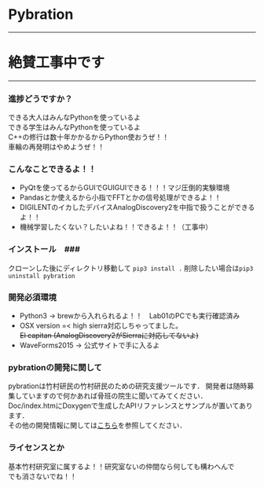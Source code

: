 # Pybration

***
# 絶賛工事中です
***

### 進捗どうですか？ ###

できる大人はみんなPythonを使っているよ  
できる学生はみんなPythonを使っているよ  
C++の修行は数十年かかるからPython使おうぜ！！  
車輪の再発明はやめようぜ！！  

### こんなことできるよ！！ ###

* PyQtを使ってるからGUIでGUIGUIできる！！！マジ圧倒的実験環境
* Pandasとか使えるから小指でFFTとかの信号処理ができるよ！！
* DIGILENTのイカしたデバイスAnalogDiscovery2を中指で扱うことができるよ！！
* 機械学習したくない？したいよね！！できるよ！！（工事中）

### インストール　###

クローンした後にディレクトリ移動して `pip3 install .`
削除したい場合は`pip3 uninstall pybration`

### 開発必須環境 ###

* Python3 -> brewから入れられるよ！！　Lab01のPCでも実行確認済み
* OSX version =< high sierra対応しちゃってました。  
 ~~El capitan (AnalogDiscovery2がSierraに対応してないよ)~~
* WaveForms2015 -> 公式サイトで手に入るよ


### pybrationの開発に関して

pybrationは竹村研民の竹村研民のための研究支援ツールです．
開発者は随時募集していますので何かあれば骨班の院生に聞いてみてください．
Doc/index.htmにDoxygenで生成したAPIリファレンスとサンプルが置いてあります．  
その他の開発情報に関しては[こちら](Doc/develop.md)を参照してください．

### ライセンスとか ###

基本竹村研究室に属するよ！！研究室ないの仲間なら何しても構わへんで  
でも消さないでね！！  
